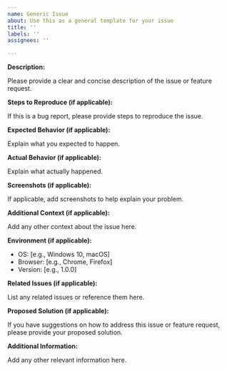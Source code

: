 ```yaml
---
name: Generic Issue
about: Use this as a general template for your issue
title: ''
labels: ''
assignees: ''

---
```


**Description:**

Please provide a clear and concise description of the issue or feature request.

**Steps to Reproduce (if applicable):**

If this is a bug report, please provide steps to reproduce the issue.

**Expected Behavior (if applicable):**

Explain what you expected to happen.

**Actual Behavior (if applicable):**

Explain what actually happened.

**Screenshots (if applicable):**

If applicable, add screenshots to help explain your problem.

**Additional Context (if applicable):**

Add any other context about the issue here.

**Environment (if applicable):**

- OS: [e.g., Windows 10, macOS]
- Browser: [e.g., Chrome, Firefox]
- Version: [e.g., 1.0.0]

**Related Issues (if applicable):**

List any related issues or reference them here.

**Proposed Solution (if applicable):**

If you have suggestions on how to address this issue or feature request, please provide your proposed solution.

**Additional Information:**

Add any other relevant information here.
